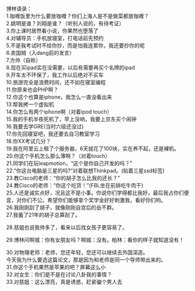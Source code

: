 博林语录：   
1.咖喱饭里为什么要放咖喱？你们上海人是不是做菜都放咖喱？   
2.姚明是谁？刘翔是谁？（听别人说的，有待考证）   
3.你上课时居然看小说，你果然也堕落了  
4.对辅导员：手机放寝室，打电话前先预约  
5.不是我考试时不给你抄，而是怕我连累你，我还要抄你的呢   
6.卖国贼（入dang前的发言）        
7.方帅（自称）   
8.现在买ipad实在没需要，以后有需要再买个名牌的ipad   
9.开车太不环保了，我工作以后绝对不买车  
10.旅游完全是浪费时间，还不如在寝室编程   
11.你原来也会PHP啊？  
12.你这个也算是iphone，我怎么一直没看出来   
13.帮我拷一个虚拟机   
14.你怎么有两个iphone啊（对着ipod touch）   
15.我的手机半夜死机了，早上没响，我要上京东买个闹钟   
16.我要去学GRE(当时六级还没过)   
17.你先回寝室吧，我还要去自习教室学习   
18.你XX考试几分？   
19.我在阿里云上租了个服务器，6天就花了100块，实在养不起，还是裸机。  
20.你这个手机怎么那么薄啊？（对着touch）  
21.同学们在玩leapmotion，“这个是你自己开发的吗？”  
22.“你这台电脑是三星的吗?”对着联想Thinkpad。(贴着三星ssd标签)  
23.教Cisco的老师：“你的胡子怎么比我的还长？”  
24.教Cisco的老师：“你这个吃货！”(FBL坐在前排吃牛肉干)  
25.人还是诚实点好，况且这不是小事。你说你们学得都比我好，最后我占你们便宜，对你们不公。希望你们能够拿个奖学金好好刺激我，看好你们哟。  
26.我刚刚刮了胡子，就像刚刚自宫后的岳不群。  
27.我蓄了21年的胡子总算刮了。  

28.慈姐也说我帅多了，看来以后找女孩子更容易了。  

29.博林问啊城：你有女朋友吗？啊城：没有。柏林：看你的样子就知道没有！  

30.对物理老师：老师，您还年轻，您还可以继续去外国深造。  
今天我为什么要选这篇论文，那是因为和老师是同一个导师带出来的。  
31.你这个手机果然是苹果的吧？屏幕这么小  
32.对女生：你们是不是在讨论八卦我的事情？  
33.对慈姐：这么漂亮，真是诱惑，赶紧骗个男人去  




